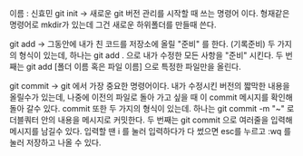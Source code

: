 이름 : 신효민
git init -> 새로운 git 버전 관리를 시작할 때 쓰는 명령어 이다.
형재같은 명령어로 mkdir가 있는데 그건 새로운 하위폴더를 만들때 쓴다.

git add -> 그동안에 내가 친 코드를 저장소에 올릴 "준비" 를 한다. (기록준비)
두 가지의 형식이 있는데,
하나는 git add . 으로 내가 수정한 모든 사항을 "준비" 시킨다.
두 번째는 git add [폴더 이름 혹은 파일 이름] 으로 특정한 파일만을 올린다.

git commit -> git 에서 가장 중요한 명령어이다. 내가 수정시킨 버전의 짧막한 내용을 올릴수가 있는데, 나중에 이전의 파일로 돌아 가고 싶을 때 이 commit 메시지를 확인해 돌아 갈수 있다.
commit 또한 두 가지의 형식이 있는데.
하나는 git commit -m "~" 로 더블쿼터 안의 내용을 메시지로 커밋한다.
두 번째는 git commit 으로 여러줄을 입력해 메시지를 남길수 있다. 입력할 땐 i 를 눌러 입력하다가 다 썼으면 esc를 누르고 :wq 를 눌러 저장하고 나올 수 있다.


